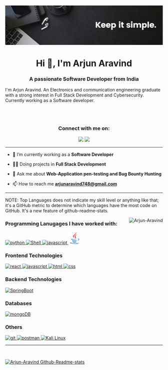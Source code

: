 ![Design and Development](https://github.com/Arjun-Aravind/Arjun-Aravind/blob/main/Black%20Minimal%20Motivation%20Quote%20LinkedIn%20Banner.png)
<h1 align="center">Hi 👋, I'm Arjun Aravind</h1>
<h3 align="center">A passionate Software Developer from India</h3>
I'm Arjun Aravind. An Electronics and communication engineering graduate with a strong interest in Full Stack Development and Cybersecurity. Currently working as a Software developer.

<br></br>
<h3 align="center">Connect with me on:</h3>
<p align="center">
  <a href="https://www.linkedin.com/in/aravindarjun/"><img src="https://img.shields.io/badge/LinkedIn-0077B5?style=for-the-badge&logo=linkedin&logoColor=white"></a>
  <a href="https://twitter.com/Cyberd0m"><img src="https://img.shields.io/badge/Twitter-1DA1F2?style=for-the-badge&logo=twitter&logoColor=white"></a>
</p>

---

- 🌱 I’m currently working as a **Software Developer**

- 👨‍💻 Doing projects in **Full Stack Development**

- 💬 Ask me about **Web-Application pen-testing and Bug Bounty Hunting**

- 📫 How to reach me **arjunaravind748@gmail.com**

---

NOTE: Top Languages does not indicate my skill level or anything like that; it's a GitHub metric to determine which languages have the most code on GitHub. It's a new feature of github-readme-stats.

<img src="https://github-readme-stats.vercel.app/api/top-langs?username=arjun-aravind&theme=gotham&hide_border=true&layout=compact&langs_count=6" alt="Arjun-Aravind" align="right">

<h3 align="left">Programming Lanugages I have worked with:</h3>
<p align="left">
  <a href="https://www.python.org" target="_blank" rel="noreferrer"> <img src="https://img.shields.io/badge/Python-FFD43B?style=for-the-badge&logo=python&logoColor=blue" alt="python"/> </a>
  <a href="https://www.gnu.org/home.en.html" target="_blank" rel="noreferrer"> <img src="https://img.shields.io/badge/GNUBASH-%234EAA25?style=for-the-badge&logo=GNUBASH&logoColor=black" alt="Shell"/> </a>
  <a href="https://developer.mozilla.org/en-US/docs/Web/JavaScript" target="_blank" rel="noreferrer"> <img src="https://img.shields.io/badge/JavaScript-323330?style=for-the-badge&logo=javascript&logoColor=F7DF1E" alt="javascript"/> </a>
  <a href="https://www.java.com" target="_blank" rel="noreferrer"> <img src="https://raw.githubusercontent.com/devicons/devicon/master/icons/java/java-original.svg" alt="java" width="40" height="40"/> </a>
</p>


<h3 align="left">Frontend Technologies</h3>
<p align="left">
    <a href="https://reactjs.org/" target="_blank" rel="noreferrer"> <img src="https://img.shields.io/badge/React-20232A?style=for-the-badge&logo=react&logoColor=61DAFB" alt="react"/> </a>
    <a href="https://developer.mozilla.org/en-US/docs/Web/JavaScript" target="_blank" rel="noreferrer"> <img src="https://img.shields.io/badge/JavaScript-323330?style=for-the-badge&logo=javascript&logoColor=F7DF1E" alt="javascript"/> </a>
  <a href="https://www.w3.org/html/" target="_blank" rel="noreferrer"> <img src="https://img.shields.io/badge/HTML5-E34F26?style=for-the-badge&logo=html5&logoColor=white" alt="html"/> </a>
  <a href="https://www.w3schools.com/css/" target="_blank" rel="noreferrer"> <img src="https://img.shields.io/badge/CSS3-1572B6?style=for-the-badge&logo=css3&logoColor=white" alt="css"/> </a>
</p>

<h3 align="left">Backend Technologies</h3>
<p align="left">
  <a href="https://spring.io/projects/spring-boot" target="_blank" rel="noreferrer"> <img src="https://img.shields.io/badge/springboot-%236DB33F?style=for-the-badge&logo=springboot&logoColor=black" alt="SpringBoot"/> </a>
</p>

<h3 align="left">Databases</h3>
<p align="left">
  <a href="https://www.mongodb.com/" target="_blank" rel="noreferrer"> <img src="https://img.shields.io/badge/MongoDB-4EA94B?style=for-the-badge&logo=mongodb&logoColor=white" alt="mongoDB"/> </a>
</p>

<h3 align="left">Others</h3>
<p align="left">
  <a href="https://git-scm.com/" target="_blank" rel="noreferrer"> <img src="https://img.shields.io/badge/GIT-E44C30?style=for-the-badge&logo=git&logoColor=white" alt="git"/> </a>
  <a href="https://postman.com" target="_blank" rel="noreferrer"> <img src="https://img.shields.io/badge/Postman-FF6C37?style=for-the-badge&logo=Postman&logoColor=white" alt="postman"/> </a>
  <a href="https://www.kali.org/" target="_blank" rel="noreferrer"> <img src="https://img.shields.io/badge/kalilinux-%23557C94?style=for-the-badge&logo=kalilinux&logoColor=black" alt="Kali Linux"/> </a>
</p>

---
<br>

<p align="left">
<a href="https://github.com/Arjun-Aravind/github-readme-stats"><img src="https://github-readme-stats.vercel.app/api?username=Arjun-Aravind&theme=gotham&show_icons=true&count_private=true&hide_border=true"  width="48%" alt="Arjun-Aravind Github-Readme-stats"/></a>
</p>
